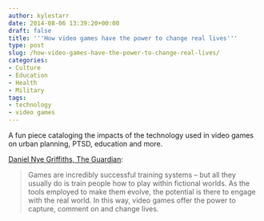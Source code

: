 ```yaml
---
author: kylestarr
date: 2014-08-06 13:39:20+00:00
draft: false
title: '''How video games have the power to change real lives'''
type: post
slug: /how-video-games-have-the-power-to-change-real-lives/
categories:
- Culture
- Education
- Health
- Military
tags:
- technology
- video games
---
```


A fun piece cataloging the impacts of the technology used in video games on urban planning, PTSD, education and more.

[Daniel Nye Griffiths, The Guardian](http://www.theguardian.com/technology/2014/aug/06/how-video-games-have-the-power-to-change-real-lives):

> Games are incredibly successful training systems – but all they usually do is train people how to play within fictional worlds. As the tools employed to make them evolve, the potential is there to engage with the real world. In this way, video games offer the power to capture, comment on and change lives.
